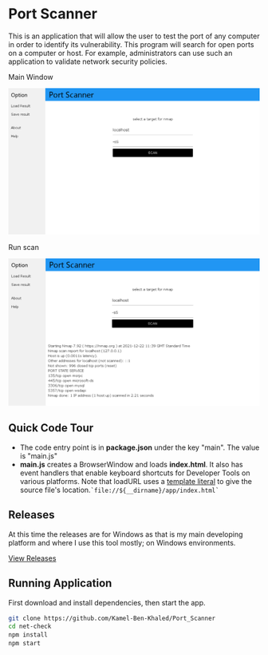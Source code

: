 # Port Scanner

This is an application that will allow the user to test the port of any computer in order to identify its vulnerability. This program will search for open ports on a computer or host. For example, administrators can use such an application to validate network security policies.

Main Window

![main](screenshots/Main.PNG)

Run scan

![runcheck](screenshots/Scan.PNG)

## Quick Code Tour

- The code entry point is in **package.json** under the key "main". The value is "main.js"
- **main.js** creates a BrowserWindow and loads **index.html**. It also has event handlers that enable keyboard shortcuts for Developer Tools on various platforms. Note that loadURL uses a [template literal](https://developer.mozilla.org/en-US/docs/Web/JavaScript/Reference/Template_literals) to give the source file's location.`` `file://${__dirname}/app/index.html` ``

## Releases

At this time the releases are for Windows as that is my main developing platform and where I use this tool mostly; on Windows environments.

[View Releases](https://github.com/Kamel-Ben-Khaled/Port_Scanner)

## Running Application

First download and install dependencies, then start the app.

```bash
git clone https://github.com/Kamel-Ben-Khaled/Port_Scanner
cd net-check
npm install
npm start
